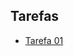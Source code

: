 ## Tarefas

* [Tarefa 01](https://github.com/renatak12/bsi-tasks/blob/master/softwaretesting/20222/tarefas/tarefa01.md)
